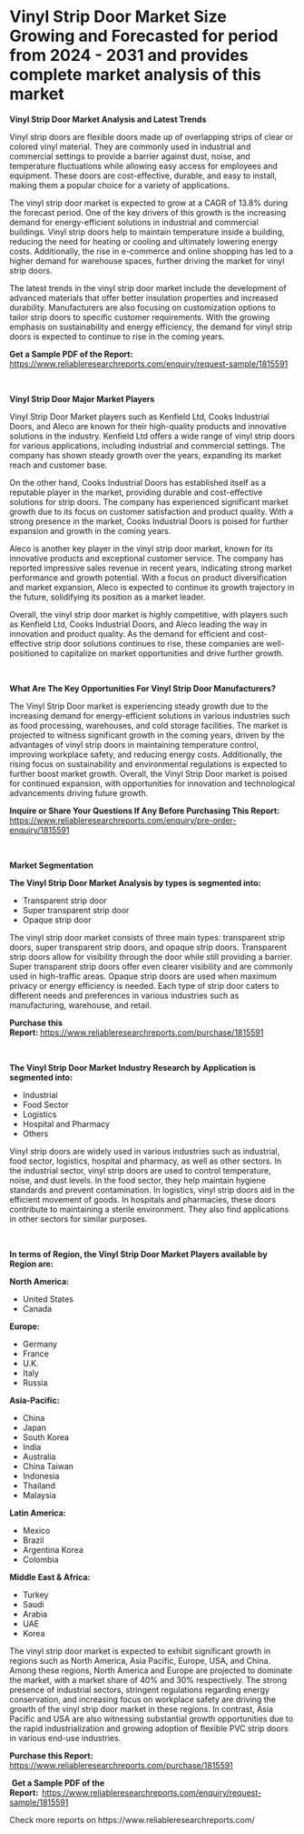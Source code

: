 <p><h1>Vinyl Strip Door Market Size Growing and Forecasted for period from 2024 - 2031 and provides complete market analysis of this market</h1></p><p><strong>Vinyl Strip Door Market Analysis and Latest Trends</strong></p>
<p><p>Vinyl strip doors are flexible doors made up of overlapping strips of clear or colored vinyl material. They are commonly used in industrial and commercial settings to provide a barrier against dust, noise, and temperature fluctuations while allowing easy access for employees and equipment. These doors are cost-effective, durable, and easy to install, making them a popular choice for a variety of applications.</p><p>The vinyl strip door market is expected to grow at a CAGR of 13.8% during the forecast period. One of the key drivers of this growth is the increasing demand for energy-efficient solutions in industrial and commercial buildings. Vinyl strip doors help to maintain temperature inside a building, reducing the need for heating or cooling and ultimately lowering energy costs. Additionally, the rise in e-commerce and online shopping has led to a higher demand for warehouse spaces, further driving the market for vinyl strip doors.</p><p>The latest trends in the vinyl strip door market include the development of advanced materials that offer better insulation properties and increased durability. Manufacturers are also focusing on customization options to tailor strip doors to specific customer requirements. With the growing emphasis on sustainability and energy efficiency, the demand for vinyl strip doors is expected to continue to rise in the coming years.</p></p>
<p><strong>Get a Sample PDF of the Report:&nbsp;</strong> <a href="https://www.reliableresearchreports.com/enquiry/request-sample/1815591">https://www.reliableresearchreports.com/enquiry/request-sample/1815591</a></p>
<p>&nbsp;</p>
<p><strong>Vinyl Strip Door Major Market Players</strong></p>
<p><p>Vinyl Strip Door Market players such as Kenfield Ltd, Cooks Industrial Doors, and Aleco are known for their high-quality products and innovative solutions in the industry. Kenfield Ltd offers a wide range of vinyl strip doors for various applications, including industrial and commercial settings. The company has shown steady growth over the years, expanding its market reach and customer base.</p><p>On the other hand, Cooks Industrial Doors has established itself as a reputable player in the market, providing durable and cost-effective solutions for strip doors. The company has experienced significant market growth due to its focus on customer satisfaction and product quality. With a strong presence in the market, Cooks Industrial Doors is poised for further expansion and growth in the coming years.</p><p>Aleco is another key player in the vinyl strip door market, known for its innovative products and exceptional customer service. The company has reported impressive sales revenue in recent years, indicating strong market performance and growth potential. With a focus on product diversification and market expansion, Aleco is expected to continue its growth trajectory in the future, solidifying its position as a market leader.</p><p>Overall, the vinyl strip door market is highly competitive, with players such as Kenfield Ltd, Cooks Industrial Doors, and Aleco leading the way in innovation and product quality. As the demand for efficient and cost-effective strip door solutions continues to rise, these companies are well-positioned to capitalize on market opportunities and drive further growth.</p></p>
<p>&nbsp;</p>
<p><strong>What Are The Key Opportunities For Vinyl Strip Door Manufacturers?</strong></p>
<p><p>The Vinyl Strip Door market is experiencing steady growth due to the increasing demand for energy-efficient solutions in various industries such as food processing, warehouses, and cold storage facilities. The market is projected to witness significant growth in the coming years, driven by the advantages of vinyl strip doors in maintaining temperature control, improving workplace safety, and reducing energy costs. Additionally, the rising focus on sustainability and environmental regulations is expected to further boost market growth. Overall, the Vinyl Strip Door market is poised for continued expansion, with opportunities for innovation and technological advancements driving future growth.</p></p>
<p><strong>Inquire or Share Your Questions If Any Before Purchasing This Report:</strong> <a href="https://www.reliableresearchreports.com/enquiry/pre-order-enquiry/1815591">https://www.reliableresearchreports.com/enquiry/pre-order-enquiry/1815591</a></p>
<p>&nbsp;</p>
<p><strong>Market Segmentation</strong></p>
<p><strong>The Vinyl Strip Door Market Analysis by types is segmented into:</strong></p>
<p><ul><li>Transparent strip door</li><li>Super transparent strip door</li><li>Opaque strip door</li></ul></p>
<p><p>The vinyl strip door market consists of three main types: transparent strip doors, super transparent strip doors, and opaque strip doors. Transparent strip doors allow for visibility through the door while still providing a barrier. Super transparent strip doors offer even clearer visibility and are commonly used in high-traffic areas. Opaque strip doors are used when maximum privacy or energy efficiency is needed. Each type of strip door caters to different needs and preferences in various industries such as manufacturing, warehouse, and retail.</p></p>
<p><strong>Purchase this Report:&nbsp;</strong><a href="https://www.reliableresearchreports.com/purchase/1815591">https://www.reliableresearchreports.com/purchase/1815591</a></p>
<p>&nbsp;</p>
<p><strong>The Vinyl Strip Door Market Industry Research by Application is segmented into:</strong></p>
<p><ul><li>Industrial</li><li>Food Sector</li><li>Logistics</li><li>Hospital and Pharmacy</li><li>Others</li></ul></p>
<p><p>Vinyl strip doors are widely used in various industries such as industrial, food sector, logistics, hospital and pharmacy, as well as other sectors. In the industrial sector, vinyl strip doors are used to control temperature, noise, and dust levels. In the food sector, they help maintain hygiene standards and prevent contamination. In logistics, vinyl strip doors aid in the efficient movement of goods. In hospitals and pharmacies, these doors contribute to maintaining a sterile environment. They also find applications in other sectors for similar purposes.</p></p>
<p>&nbsp;</p>
<p><strong>In terms of Region, the Vinyl Strip Door Market Players available by Region are:</strong></p>
<p>
    <p> <strong> North America: </strong>
        <ul>
            <li>United States</li>
            <li>Canada</li>
        </ul>
        </p> 
    <p> <strong> Europe: </strong>
        <ul>
            <li>Germany</li>
            <li>France</li>
            <li>U.K.</li>
            <li>Italy</li>
            <li>Russia</li>
        </ul>
        </p> 
    <p> <strong> Asia-Pacific: </strong>
        <ul>
            <li>China</li>
            <li>Japan</li>
            <li>South Korea</li>
            <li>India</li>
            <li>Australia</li>
            <li>China Taiwan</li>
            <li>Indonesia</li>
            <li>Thailand</li>
            <li>Malaysia</li>
        </ul>
        </p> 
    <p> <strong> Latin America: </strong>
        <ul>
            <li>Mexico</li>
            <li>Brazil</li>
            <li>Argentina Korea</li>
            <li>Colombia</li>
        </ul>
        </p> 
    <p> <strong> Middle East & Africa: </strong>
        <ul>
            <li>Turkey</li>
            <li>Saudi</li>
            <li>Arabia</li>
            <li>UAE</li>
            <li>Korea</li>
        </ul>
    </p>
    </p>
<p><p>The vinyl strip door market is expected to exhibit significant growth in regions such as North America, Asia Pacific, Europe, USA, and China. Among these regions, North America and Europe are projected to dominate the market, with a market share of 40% and 30% respectively. The strong presence of industrial sectors, stringent regulations regarding energy conservation, and increasing focus on workplace safety are driving the growth of the vinyl strip door market in these regions. In contrast, Asia Pacific and USA are also witnessing substantial growth opportunities due to the rapid industrialization and growing adoption of flexible PVC strip doors in various end-use industries.</p></p>
<p><strong>Purchase this Report: </strong><a href="https://www.reliableresearchreports.com/purchase/1815591">https://www.reliableresearchreports.com/purchase/1815591</a></p>
<p>&nbsp;<strong>Get a Sample PDF of the Report:&nbsp;&nbsp;</strong><a href="https://www.reliableresearchreports.com/enquiry/request-sample/1815591">https://www.reliableresearchreports.com/enquiry/request-sample/1815591</a></p>
<p><strong></strong></p>
<p>Check more reports on https://www.reliableresearchreports.com/</p>